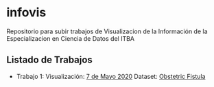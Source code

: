 # infovis
Repositorio para subir trabajos de Visualizacion de la Información de la Especializacion en Ciencia de Datos del ITBA

## Listado de Trabajos

- Trabajo 1: Visualización: [7 de Mayo 2020](semana/1/20200507-Obstetric.html) Dataset: [Obstetric Fistula](https://data.world/makeovermonday/2020w18/workspace/file?filename=Core_data_VGE.xls)

